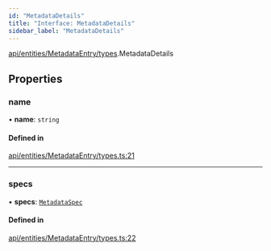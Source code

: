 ```yaml
---
id: "MetadataDetails"
title: "Interface: MetadataDetails"
sidebar_label: "MetadataDetails"
---
```


[api/entities/MetadataEntry/types](../../../../../../modules/API/Entities/MetadataEntry/Types/Types.md).MetadataDetails

## Properties

### name

• **name**: `string`

#### Defined in

[api/entities/MetadataEntry/types.ts:21](https://github.com/PolymeshAssociation/polymesh-sdk/blob/968f8d70c/src/api/entities/MetadataEntry/types.ts#L21)

___

### specs

• **specs**: [`MetadataSpec`](../MetadataSpec/MetadataSpec.md)

#### Defined in

[api/entities/MetadataEntry/types.ts:22](https://github.com/PolymeshAssociation/polymesh-sdk/blob/968f8d70c/src/api/entities/MetadataEntry/types.ts#L22)
